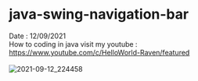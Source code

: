 # java-swing-navigation-bar
Date : 12/09/2021<br/>
How to coding in java
visit my youtube : https://www.youtube.com/c/HelloWorld-Raven/featured
<br/><br/>
![2021-09-12_224458](https://user-images.githubusercontent.com/58245926/132994432-88d49955-e149-4f45-b65b-854d97a74fea.png)
